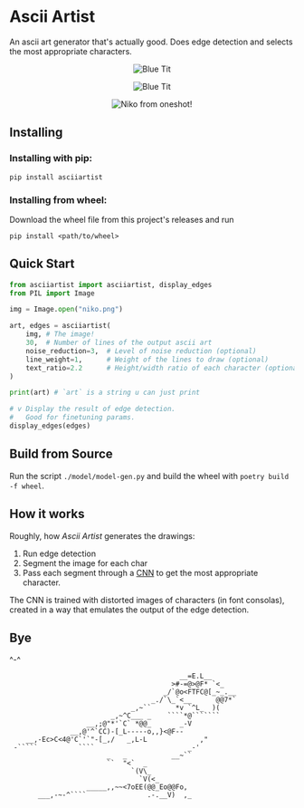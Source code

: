 # Ascii Artist

An ascii art generator that's actually good. 
Does edge detection and selects the most appropriate characters.


<p align="center">
  <img src="https://github.com/JuliaPoo/AsciiArtist/rsrc/skykid.png" alt = "Blue Tit">
</p>

<p align="center">
  <img src="https://github.com/JuliaPoo/AsciiArtist/rsrc/bluetit.png" alt = "Blue Tit">
</p>

<p align="center">
  <img src="https://github.com/JuliaPoo/AsciiArtist/rsrc/niko.png" alt = "Niko from oneshot!">
</p>

## Installing

### Installing with pip:

```
pip install asciiartist
```

### Installing from wheel:

Download the wheel file from this project's releases and run 

```
pip install <path/to/wheel>
```

## Quick Start

```py
from asciiartist import asciiartist, display_edges
from PIL import Image

img = Image.open("niko.png")

art, edges = asciiartist(
    img, # The image!
    30,  # Number of lines of the output ascii art
    noise_reduction=3,  # Level of noise reduction (optional)
    line_weight=1,      # Weight of the lines to draw (optional)
    text_ratio=2.2      # Height/width ratio of each character (optional)
)

print(art) # `art` is a string u can just print

# v Display the result of edge detection. 
#   Good for finetuning params.
display_edges(edges)
```

## Build from Source

Run the script `./model/model-gen.py` and build the wheel with `poetry build -f wheel`.

## How it works

Roughly, how _Ascii Artist_ generates the drawings:

1. Run edge detection
2. Segment the image for each char
3. Pass each segment through a [CNN](https://en.wikipedia.org/wiki/Convolutional_neural_network) to get the most appropriate character.

The CNN is trained with distorted images of characters (in font consolas),
created in a way that emulates the output of the edge detection.

## Bye

^-^

```
                                          __=E.L__      
                                        >#-=@>@F* `<_   
                                      _/`@o<FTFC@[_~_.__
                                   _./`\_`<__      @@7*`
                              _,~``      *v `^L_  )(    
                         _,~^C___ _    ````*@```````    
                   __,;@"*'`C` *@@_       _-V           
               __,@'^`CC)-[_L-----o,,}<@F--             
    __,-Ec>C<4@'C`'`"-[_,/   _,L-L             ,"       
 -`````          ````                       _-'         
                        _   _           __~``           
                        ``  "<`  _                      
                              `(V\_                     
                                `V(<_                   
                   _____,,~~<7oEE(@@_Eo@@Fo,            
       ___,-~-^````               .-.__V)  ,_           
```